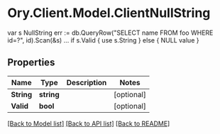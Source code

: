 # Ory.Client.Model.ClientNullString
var s NullString err := db.QueryRow(\"SELECT name FROM foo WHERE id=?\", id).Scan(&s) ... if s.Valid { use s.String } else { NULL value }

## Properties

Name | Type | Description | Notes
------------ | ------------- | ------------- | -------------
**String** | **string** |  | [optional] 
**Valid** | **bool** |  | [optional] 

[[Back to Model list]](../README.md#documentation-for-models) [[Back to API list]](../README.md#documentation-for-api-endpoints) [[Back to README]](../README.md)

